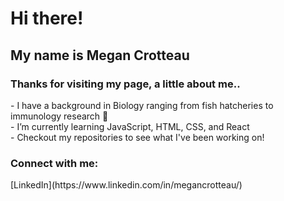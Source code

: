 <h1 align="left">Hi there!</h1>
<h2 align="left"> My name is Megan Crotteau</h2>
<h3 align="left">Thanks for visiting my page, a little about me..</h3>
- I have a background in Biology ranging from fish hatcheries to immunology research 🔬 <br>
- I’m currently learning JavaScript, HTML, CSS, and React  <br>
- Checkout my repositories to see what I've been working on! <br>

<h3 align="left">Connect with me:</h3>
[LinkedIn](https://www.linkedin.com/in/megancrotteau/)
